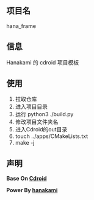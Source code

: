 ## 项目名
hana_frame

## 信息
Hanakami 的 cdroid 项目模板

## 使用
1. 拉取仓库
2. 进入项目目录
3. 运行 python3 ./build.py
4. 修改项目文件夹名
5. 进入Cdroid的out目录
6. touch ../apps/CMakeLists.txt
7. make -j

## 声明
**Base  On [Cdroid](https://gitee.com/houstudio/cdroid)**

**Power By [hanakami](https://github.com/hana-kami)**
